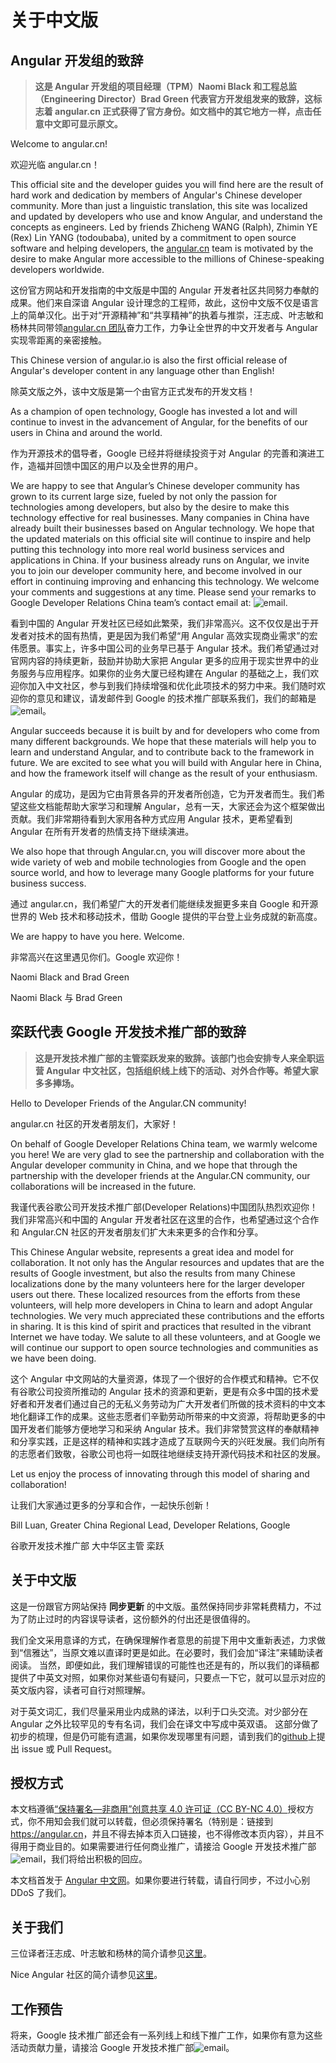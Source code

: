 # 关于中文版

## Angular 开发组的致辞

> **这是 Angular 开发组的项目经理（TPM）Naomi Black 和工程总监（Engineering Director）Brad Green 代表官方开发组发来的致辞，这标志着 angular.cn 正式获得了官方身份。如文档中的其它地方一样，点击任意中文即可显示原文。**

Welcome to angular.cn!

欢迎光临 angular.cn！

This official site and the developer guides you will find here are the result of hard work and dedication by members of Angular's Chinese developer community. More than just a linguistic translation, this site was localized and updated by developers who use and know Angular, and understand the concepts as engineers. Led by friends Zhicheng WANG (Ralph), Zhimin YE (Rex) Lin YANG (todoubaba), united by a commitment to open source software and helping developers, the [angular.cn](/translations/cn/about) team is motivated by the desire to make Angular more accessible to the millions of Chinese-speaking developers worldwide.

这份官方网站和开发指南的中文版是中国的 Angular 开发者社区共同努力奉献的成果。他们来自深谙 Angular 设计理念的工程师，故此，这份中文版不仅是语言上的简单汉化。出于对“开源精神”和“共享精神”的执着与推崇，汪志成、叶志敏和杨林共同带领[angular.cn 团队](/translations/cn/about)奋力工作，力争让全世界的中文开发者与 Angular 实现零距离的亲密接触。

This Chinese version of angular.io is also the first official release of Angular's developer content in any language other than English!

除英文版之外，该中文版是第一个由官方正式发布的开发文档！

As a champion of open technology, Google has invested a lot and will continue to invest in the advancement of Angular, for the benefits of our users in China and around the world.

作为开源技术的倡导者，Google 已经并将继续投资于对 Angular 的完善和演进工作，造福并回馈中国区的用户以及全世界的用户。

We are happy to see that Angular’s Chinese developer community has grown to its current large size, fueled by not only the passion for technologies among developers, but also by the desire to make this technology effective for real businesses. Many companies in China have already built their businesses based on Angular technology. We hope that the updated materials on this official site will continue to inspire and help putting this technology into more real world business services and applications in China. If your business already runs on Angular, we invite you to join our developer community here, and become involved in our effort in continuing improving and enhancing this technology. We welcome your comments and suggestions at any time. Please send your remarks to Google Developer Relations China team’s contact email at: ![email](generated/images/translations/cn/mail-dev-rel.gif).

看到中国的 Angular 开发社区已经如此繁荣，我们非常高兴。这不仅仅是出于开发者对技术的固有热情，更是因为我们希望“用 Angular 高效实现商业需求”的宏伟愿景。事实上，许多中国公司的业务早已基于 Angular 技术。我们希望通过对官网内容的持续更新，鼓励并协助大家把 Angular 更多的应用于现实世界中的业务服务与应用程序。如果你的业务大厦已经构建在 Angular 的基础之上，我们欢迎你加入中文社区，参与到我们持续增强和优化此项技术的努力中来。我们随时欢迎你的意见和建议，请发邮件到 Google 的技术推广部联系我们，我们的邮箱是![email](generated/images/translations/cn/mail-dev-rel.gif)。

Angular succeeds because it is built by and for developers who come from many different backgrounds. We hope that these materials will help you to learn and understand Angular, and to contribute back to the framework in future. We are excited to see what you will build with Angular here in China, and how the framework itself will change as the result of your enthusiasm.

Angular 的成功，是因为它由背景各异的开发者所创造，它为开发者而生。我们希望这些文档能帮助大家学习和理解 Angular，总有一天，大家还会为这个框架做出贡献。我们非常期待看到大家用各种方式应用 Angular 技术，更希望看到 Angular 在所有开发者的热情支持下继续演进。

We also hope that through Angular.cn, you will discover more about the wide variety of web and mobile technologies from Google and the open source world, and how to leverage many Google platforms for your future business success.

通过 angular.cn，我们希望广大的开发者们能继续发掘更多来自 Google 和开源世界的 Web 技术和移动技术，借助 Google 提供的平台登上业务成就的新高度。

We are happy to have you here. Welcome.

非常高兴在这里遇见你们。Google 欢迎你！

Naomi Black and Brad Green

Naomi Black 与 Brad Green

## 栾跃代表 Google 开发技术推广部的致辞

> **这是开发技术推广部的主管栾跃发来的致辞。该部门也会安排专人来全职运营 Angular 中文社区，包括组织线上线下的活动、对外合作等。希望大家多多捧场。**

Hello to Developer Friends of the Angular.CN community!

angular.cn 社区的开发者朋友们，大家好！

On behalf of Google Developer Relations China team, we warmly welcome you here!  We are very glad to see the partnership and collaboration with the Angular developer community in China, and we hope that through the partnership with the developer friends at the Angular.CN community, our collaborations will be increased in the future.

我谨代表谷歌公司开发技术推广部(Developer Relations)中国团队热烈欢迎你！ 我们非常高兴和中国的 Angular 开发者社区在这里的合作，也希望通过这个合作和 Angular.CN 社区的开发者朋友们扩大未来更多的合作和分享。

This Chinese Angular website, represents a great idea and model for collaboration. It not only has the Angular resources and updates that are the results of Google investment, but also the results from many Chinese localizations done by the many volunteers here for the larger developer users out there. These localized resources from the efforts from these volunteers, will help more developers in China to learn and adopt Angular technologies. We very much appreciated these contributions and the efforts in sharing. It is this kind of spirit and practices that resulted in the vibrant Internet we have today. We salute to all these volunteers, and at Google we will continue our support to open source technologies and communities as we have been doing.

这个 Angular 中文网站的大量资源，体现了一个很好的合作模式和精神。它不仅有谷歌公司投资所推动的 Angular 技术的资源和更新，更是有众多中国的技术爱好者和开发者们通过自己的无私义务劳动为广大开发者们所做的技术资料的中文本地化翻译工作的成果。这些志愿者们辛勤劳动所带来的中文资源，将帮助更多的中国开发者们能够方便地学习和采纳 Angular 技术。我们非常赞赏这样的奉献精神和分享实践，正是这样的精神和实践才造成了互联网今天的兴旺发展。我们向所有的志愿者们致敬，谷歌公司也将一如既往地继续支持开源代码技术和社区的发展。

Let us enjoy the process of innovating through this model of sharing and collaboration!

让我们大家通过更多的分享和合作，一起快乐创新！

Bill Luan, Greater China Regional Lead, Developer Relations, Google

谷歌开发技术推广部 大中华区主管  栾跃

## 关于中文版

这是一份跟官方网站保持 **同步更新** 的中文版。虽然保持同步非常耗费精力，不过为了防止过时的内容误导读者，这份额外的付出还是很值得的。

我们全文采用意译的方式，在确保理解作者意思的前提下用中文重新表述，力求做到“信雅达”，当原文难以直译时更是如此。在必要时，我们会加“译注”来辅助读者阅读。
当然，即便如此，我们理解错误的可能性也还是有的，所以我们的译稿都提供了中英文对照，如果你对某些语句有疑问，只要点一下它，就可以显示对应的英文版内容，读者可自行对照理解。

对于英文词汇，我们尽量采用业内成熟的译法，以利于口头交流。对少部分在 Angular 之外比较罕见的专有名词，我们会在译文中写成中英双语。
这部分做了初步的梳理，但是仍可能有遗漏，如果你发现哪里有问题，请到我们的<a href="https://github.com/angular/angular-cn" target="_blank">github</a>上提出 issue 或 Pull Request。

## 授权方式

本文档遵循[“保持署名—非商用”创意共享 4.0 许可证（CC BY-NC 4.0）](http://creativecommons.org/licenses/by-nc/4.0/deed.zh)授权方式，你不用知会我们就可以转载，但必须保持署名（特别是：链接到 <https://angular.cn>，并且不得去掉本页入口链接，也不得修改本页内容），并且不得用于商业目的。如果需要进行任何商业推广，请接洽 Google 开发技术推广部![email](generated/images/translations/cn/mail-dev-rel.gif)，我们将给出积极的回应。

本文档首发于 [Angular 中文网](https://angular.cn/)。如果你要进行转载，请自行同步，不过小心别 DDoS 了我们。

## 关于我们

三位译者汪志成、叶志敏和杨林的简介请参见[这里](/translations/cn/about)。

Nice Angular 社区的简介请参见[这里](/translations/cn/nice-angular)。

## 工作预告

将来，Google 技术推广部还会有一系列线上和线下推广工作，如果你有意为这些活动贡献力量，请接洽 Google 开发技术推广部![email](generated/images/translations/cn/mail-dev-rel.gif)。
